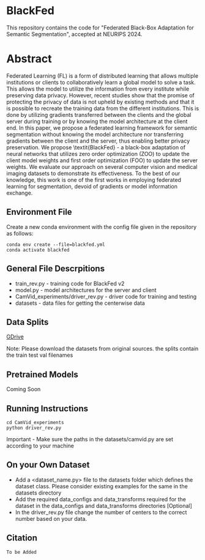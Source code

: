 # BlackFed
This repository contains the code for "Federated Black-Box Adaptation for Semantic Segmentation", accepted at NEURIPS 2024.

# Abstract
Federated Learning (FL) is a form of distributed learning that allows multiple institutions or clients to collaboratively learn a global model to solve a task. This allows the model to utilize the information from every institute while preserving data privacy. However, recent studies show that the promise of protecting the privacy of data is not upheld by existing methods and that it is possible to recreate the training data from the different institutions. This is done by utilizing gradients transferred between the clients and the global server during training or by knowing the model architecture at the client end. In this paper, we propose a federated learning framework for semantic segmentation without knowing the model architecture nor transferring gradients between the client and the server, thus enabling better privacy preservation. We propose \textit{BlackFed} - a black-box adaptation of neural networks that utilizes zero order optimization (ZOO) to update the client model weights and first order optimization (FOO) to update the server weights. We evaluate our approach on several computer vision and medical imaging datasets to demonstrate its effectiveness. To the best of our knowledge, this work is one of the first works in employing federated learning for segmentation, devoid of gradients or model information exchange.

## Environment File
Create a new conda environment with the config file given in the repository as follows:
```
conda env create --file=blackfed.yml
conda activate blackfed
```
## General File Descrpitions
- train_rev.py - training code for BlackFed v2
- model.py - model architectures for the server and client
- CamVid_experiments/driver_rev.py - driver code for training and testing
- datasets - data files for getting the centerwise data

## Data Splits
[GDrive](https://drive.google.com/drive/folders/1xsgDNEOagXFKHuOPqP1NP0bDQDuByG-C?usp=sharing)

Note: Please download the datasets from original sources. the splits contain the train test val filenames

## Pretrained Models
Coming Soon

## Running Instructions
```
cd CamVid_experiments
python driver_rev.py
```
Important - Make sure the paths in the datasets/camvid.py are set according to your machine

## On your Own Dataset
- Add a <dataset_name.py> file to the datasets folder which defines the dataset class. Please consider existing examples for the same in the datasets directory
- Add the required data_configs and data_transforms required for the dataset in the data_configs and data_transforms directories [Optional]
- In the driver_rev.py file change the number of centers to the correct number based on your data.

## Citation
```
To be Added
```
